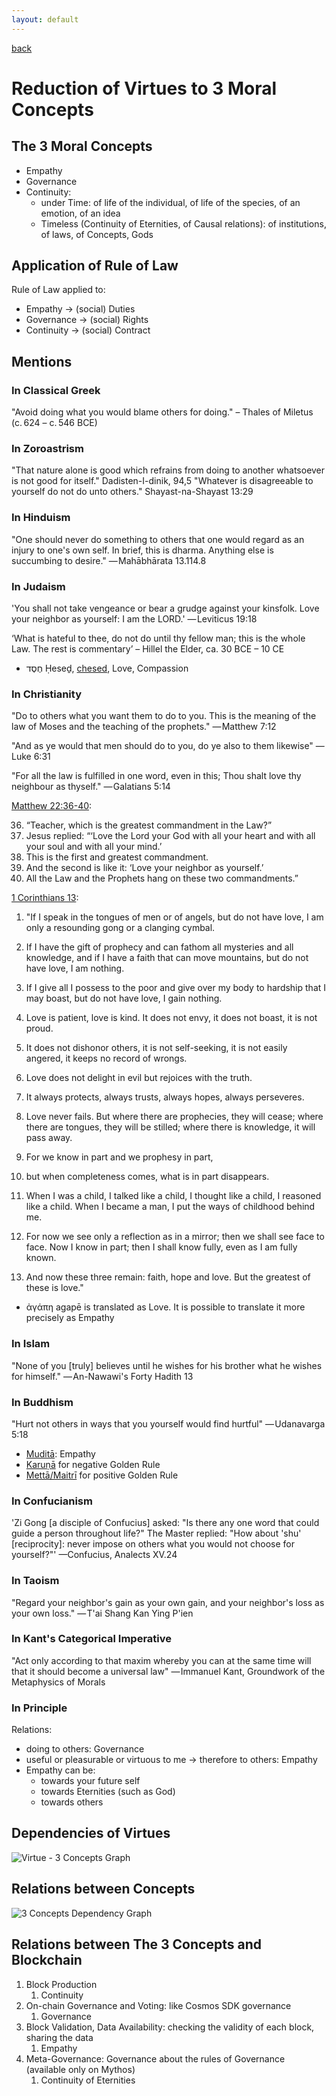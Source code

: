 ```yaml
---
layout: default
---
```

[back](./)

# Reduction of Virtues to 3 Moral Concepts

## The 3 Moral Concepts

- Empathy
- Governance
- Continuity: 
    - under Time: of life of the individual, of life of the species, of an emotion, of an idea
    - Timeless (Continuity of Eternities, of Causal relations): of institutions, of laws, of Concepts, Gods

## Application of Rule of Law

Rule of Law applied to:
- Empathy -> (social) Duties
- Governance -> (social) Rights
- Continuity -> (social) Contract

## Mentions

### In Classical Greek

"Avoid doing what you would blame others for doing." – Thales of Miletus (c. 624 – c. 546 BCE)

### In Zoroastrism

"That nature alone is good which refrains from doing to another whatsoever is not good for itself." Dadisten-I-dinik, 94,5
"Whatever is disagreeable to yourself do not do unto others." Shayast-na-Shayast 13:29

### In Hinduism

"One should never do something to others that one would regard as an injury to one's own self. In brief, this is dharma. Anything else is succumbing to desire." — Mahābhārata 13.114.8

### In Judaism

'You shall not take vengeance or bear a grudge against your kinsfolk. Love your neighbor as yourself: I am the LORD.' — Leviticus 19:18

‘What is hateful to thee, do not do until thy fellow man; this is the whole Law. The rest is commentary’ – Hillel the Elder, ca. 30 BCE – 10 CE

- חֶסֶד Ḥeseḏ, [chesed](https://en.wikipedia.org/wiki/Chesed), Love, Compassion

### In Christianity

"Do to others what you want them to do to you. This is the meaning of the law of Moses and the teaching of the prophets." — Matthew 7:12

"And as ye would that men should do to you, do ye also to them likewise" — Luke 6:31

"For all the law is fulfilled in one word, even in this; Thou shalt love thy neighbour as thyself." — Galatians 5:14

[Matthew 22:36-40](https://www.biblegateway.com/passage/?search=Matthew+22%3A36-40&version=NIV):

36. “Teacher, which is the greatest commandment in the Law?”
1. Jesus replied: “‘Love the Lord your God with all your heart and with all your soul and with all your mind.’
1. This is the first and greatest commandment.
1. And the second is like it: ‘Love your neighbor as yourself.’
1. All the Law and the Prophets hang on these two commandments.”


[1 Corinthians 13](https://www.biblegateway.com/passage/?search=1+Corinthians+13&version=NIV):

1. "If I speak in the tongues of men or of angels, but do not have love, I am only a resounding gong or a clanging cymbal. 
1. If I have the gift of prophecy and can fathom all mysteries and all knowledge, and if I have a faith that can move mountains, but do not have love, I am nothing. 
1. If I give all I possess to the poor and give over my body to hardship that I may boast, but do not have love, I gain nothing.

1. Love is patient, love is kind. It does not envy, it does not boast, it is not proud. 
1. It does not dishonor others, it is not self-seeking, it is not easily angered, it keeps no record of wrongs. 
1. Love does not delight in evil but rejoices with the truth. 
1. It always protects, always trusts, always hopes, always perseveres.

1. Love never fails. But where there are prophecies, they will cease; where there are tongues, they will be stilled; where there is knowledge, it will pass away. 
1. For we know in part and we prophesy in part, 
1. but when completeness comes, what is in part disappears. 
1. When I was a child, I talked like a child, I thought like a child, I reasoned like a child. When I became a man, I put the ways of childhood behind me. 
1. For now we see only a reflection as in a mirror; then we shall see face to face. Now I know in part; then I shall know fully, even as I am fully known.

1. And now these three remain: faith, hope and love. But the greatest of these is love."

- ἀγάπη agapē is translated as Love. It is possible to translate it more precisely as Empathy

### In Islam

"None of you [truly] believes until he wishes for his brother what he wishes for himself." — An-Nawawi's Forty Hadith 13

### In Buddhism

"Hurt not others in ways that you yourself would find hurtful" — Udanavarga 5:18
- [Muditā](https://en.wikipedia.org/wiki/Mudita): Empathy
- [Karuṇā](https://en.wikipedia.org/wiki/Karu%E1%B9%87%C4%81) for negative Golden Rule
- [Mettā/Maitrī](https://en.wikipedia.org/wiki/Maitr%C4%AB) for positive Golden Rule

### In Confucianism

'Zi Gong [a disciple of Confucius] asked: "Is there any one word that could guide a person throughout life?"
The Master replied: 
"How about 'shu' [reciprocity]: never impose on others what you would not choose for yourself?"' —Confucius, Analects XV.24

### In Taoism

"Regard your neighbor's gain as your own gain, and your neighbor's loss as your own loss." — T'ai Shang Kan Ying P'ien

### In Kant's Categorical Imperative

"Act only according to that maxim whereby you can at the same time will that it should become a universal law" — Immanuel Kant, Groundwork of the Metaphysics of Morals

### In Principle

Relations:
- doing to others: Governance
- useful or pleasurable or virtuous to me -> therefore to others: Empathy
- Empathy can be: 
  - towards your future self
  - towards Eternities (such as God)
  - towards others

## Dependencies of Virtues

![Virtue - 3 Concepts Graph](images/3virtues2.png)

## Relations between Concepts

![3 Concepts Dependency Graph](images/3concepts.png)


## Relations between The 3 Concepts and Blockchain


1. Block Production
    1. Continuity
1. On-chain Governance and Voting: like Cosmos SDK governance 
    1. Governance
1. Block Validation, Data Availability: checking the validity of each block, sharing the data
    1. Empathy
1. Meta-Governance: Governance about the rules of Governance (available only on Mythos)
    1. Continuity of Eternities
